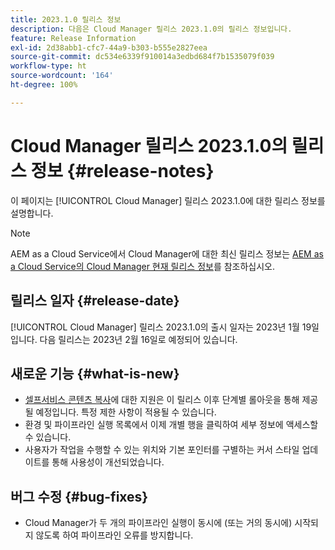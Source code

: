 ```yaml
---
title: 2023.1.0 릴리스 정보
description: 다음은 Cloud Manager 릴리스 2023.1.0의 릴리스 정보입니다.
feature: Release Information
exl-id: 2d38abb1-cfc7-44a9-b303-b555e2827eea
source-git-commit: dc534e6339f910014a3edbd684f7b1535079f039
workflow-type: ht
source-wordcount: '164'
ht-degree: 100%

---
```



# Cloud Manager 릴리스 2023.1.0의 릴리스 정보 {#release-notes}

이 페이지는 [!UICONTROL Cloud Manager] 릴리스 2023.1.0에 대한 릴리스 정보를 설명합니다.

>[!NOTE]
>
>AEM as a Cloud Service에서 Cloud Manager에 대한 최신 릴리스 정보는 [AEM as a Cloud Service의 Cloud Manager 현재 릴리스 정보](https://experienceleague.adobe.com/docs/experience-manager-cloud-service/content/implementing/using-cloud-manager/release-notes-cloud-manager/release-notes-cm-current.html)를 참조하십시오.

## 릴리스 일자 {#release-date}

[!UICONTROL Cloud Manager] 릴리스 2023.1.0의 출시 일자는 2023년 1월 19일입니다. 다음 릴리스는 2023년 2월 16일로 예정되어 있습니다.

## 새로운 기능 {#what-is-new}

* [셀프서비스 콘텐츠 복사](/help/using/content-copy.md)에 대한 지원은 이 릴리스 이후 단계별 롤아웃을 통해 제공될 예정입니다. 특정 제한 사항이 적용될 수 있습니다.
* 환경 및 파이프라인 실행 목록에서 이제 개별 행을 클릭하여 세부 정보에 액세스할 수 있습니다.
* 사용자가 작업을 수행할 수 있는 위치와 기본 포인터를 구별하는 커서 스타일 업데이트를 통해 사용성이 개선되었습니다.

## 버그 수정 {#bug-fixes}

* Cloud Manager가 두 개의 파이프라인 실행이 동시에 (또는 거의 동시에) 시작되지 않도록 하여 파이프라인 오류를 방지합니다.
